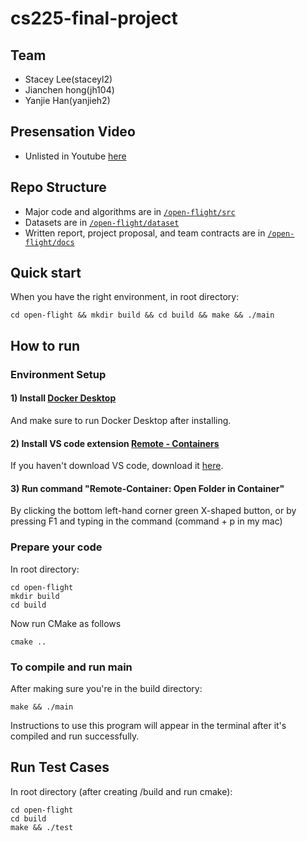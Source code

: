 # cs225-final-project

## Team
* Stacey Lee(staceyl2)
* Jianchen hong(jh104)
* Yanjie Han(yanjieh2)

## Presensation Video
* Unlisted in Youtube [here](https://youtu.be/zY1RODBWK1w)

## Repo Structure
* Major code and algorithms are in [`/open-flight/src`](https://github.com/stacey0331/cs225-final-project/tree/master/open-flight/src)
* Datasets are in [`/open-flight/dataset`](https://github.com/stacey0331/cs225-final-project/tree/master/open-flight/dataset)
* Written report, project proposal, and team contracts are in [`/open-flight/docs`](https://github.com/stacey0331/cs225-final-project/tree/master/open-flight/docs)


## Quick start
When you have the right environment, in root directory:
```
cd open-flight && mkdir build && cd build && make && ./main
```

## How to run
### Environment Setup
#### 1) Install [Docker Desktop](https://www.docker.com/products/docker-desktop/)
And make sure to run Docker Desktop after installing.
#### 2) Install VS code extension [Remote - Containers](vscode:extension/ms-vscode-remote.remote-containers)
If you haven't download VS code, download it [here](https://code.visualstudio.com/download). 
#### 3) Run command "Remote-Container: Open Folder in Container"
By clicking the bottom left-hand corner green X-shaped button, or by pressing F1 and typing in the command (command + p in my mac)


### Prepare your code
In root directory: 
```
cd open-flight
mkdir build
cd build
```

Now run CMake as follows
```
cmake ..
```

### To compile and run main
After making sure you're in the build directory:
```
make && ./main
```
Instructions to use this program will appear in the terminal after it's compiled and run successfully. 

## Run Test Cases
In root directory (after creating /build and run cmake):
```
cd open-flight
cd build
make && ./test
```